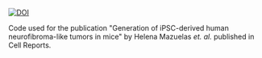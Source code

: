 [![DOI](https://zenodo.org/badge/424638510.svg)](https://zenodo.org/badge/latestdoi/424638510)

Code used for the publication "Generation of iPSC-derived human neurofibroma-like tumors in mice" by Helena Mazuelas _et. al._ published in Cell Reports.
 
